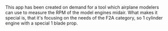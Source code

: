 This app has been created on demand for a tool which airplane modelers can use to measure the RPM of the model engines midair. What makes it special is, that it's focusing on the needs of the F2A category, so 1 cylinder engine with a special 1 blade prop.
